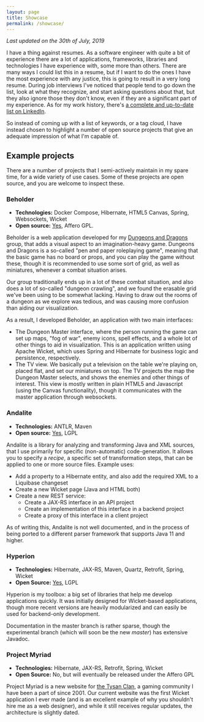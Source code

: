 ```yaml
---
layout: page
title: Showcase
permalink: /showcase/
---
```


*Last updated on the 30th of July, 2019*

I have a thing against resumes. As a software engineer with quite a bit of experience there are a lot of applications, frameworks, libraries and technologies I have experience with, some more than others. There are many ways I could list this in a resume, but if I want to do the ones I have the most experience with any justice, this is going to result in a very long resume. During job interviews I've noticed that people tend to go down the list, look at what they recognize, and start asking questions about that, but they also ignore those they don't know, even if they
are a significant part of my experience. As for my work history, there's [a complete and up-to-date list on LinkedIn](https://www.linkedin.com/in/jeroen-steenbeeke-1b13676/).

So instead of coming up with a list of keywords, or a tag cloud, I have instead chosen to highlight a number of open source projects that give an adequate impression of what I'm capable of.

## Example projects

There are a number of projects that I semi-actively maintain in my spare time, for a wide variety of use cases. Some of these projects are open source, and you are welcome to inspect these.

### Beholder
* **Technologies:** Docker Compose, Hibernate, HTML5 Canvas, Spring, Websockets, Wicket
* **Open source:** [Yes](https://github.com/jsteenbeeke/beholder), Affero GPL.

Beholder is a web application developed for my [Dungeons and Dragons](https://en.wikipedia.org/wiki/Dungeons_%26_Dragons) group, that adds a visual aspect to an imagination-heavy game. Dungeons and Dragons is a so-called "pen and paper roleplaying game", meaning that the basic game has no board or props, and you can play the game without these, though it is recommended to use some sort of grid, as well as miniatures, whenever a combat situation arises.

Our group traditionally ends up in a lot of these combat situation, and also does a lot of so-called "dungeon crawling", and we found the erasable grid we've been using to be somewhat lacking. Having to draw out the rooms of a dungeon as we explore was tedious, and was causing more confusion than aiding our visualization.

As a result, I developed Beholder, an application with two main interfaces:

 * The Dungeon Master interface, where the person running the game can set up maps, "fog of war", enemy icons, spell effects, and a whole lot of other things to aid in visualization. This is an application written using Apache Wicket, which uses Spring and Hibernate for business logic and persistence, respectively.
 * The TV view. We basically put a television on the table we're playing on, placed flat, and set our miniatures on top. The TV projects the map the Dungeon Master selects, and shows the enemies and other things of interest. This view is mostly written in plain HTML5 and Javascript (using the Canvas functionality), though it communicates with the master application through websockets.

### Andalite
* **Technologies:** ANTLR, Maven
* **Open source:** [Yes](https://github.com/jsteenbeeke/andalite), LGPL

Andalite is a library for analyzing and transforming Java and XML sources, that I use primarily for specific (non-automatic) code-generation. It allows you to specify a _recipe_, a specific set of transformation
steps, that can be applied to one or more source files. Example uses:

 * Add a property to a Hibernate entity, and also add the required XML to a Liquibase changeset
 * Create a new Wicket page (Java and HTML both)
 * Create a new REST service:
   * Create a JAX-RS interface in an API project
   * Create an implementation of this interface in a backend project
   * Create a proxy of this interface in a client project

As of writing this, Andalite is not well documented, and in the process of being ported to a different
parser framework that supports Java 11 and higher.

### Hyperion
* **Technologies:** Hibernate, JAX-RS, Maven, Quartz, Retrofit, Spring, Wicket
* **Open Source:** [Yes](https://bitbucket.org/jsteenbeeke/hyperion), LGPL

Hyperion is my toolbox: a big set of libraries that help me develop applications quickly. It was initially
designed for Wicket-based applications, though more recent versions are heavily modularized and can
easily be used for backend-only development.

Documentation in the master branch is rather sparse, though the experimental branch (which will soon be
the new *master*) has extensive Javadoc.

### Project Myriad
* **Technologies:** Hibernate, JAX-RS, Retrofit, Spring, Wicket
* **Open Source:** No, but will eventually be released under the Affero GPL

Project Myriad is a new website for [the Tysan Clan](https://www.tysanclan.com/), a gaming community I have
 been a part of since 2001. Our current website was the first Wicket application I ever made (and is an excellent example
  of why you shouldn't hire me as a web designer), and while it still receives regular updates, the architecture is
  slightly dated.
